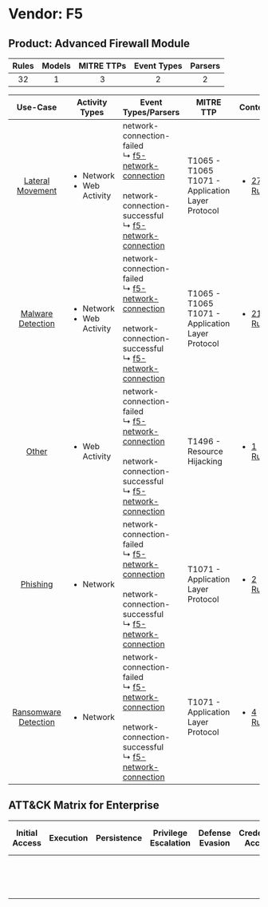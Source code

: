 Vendor: F5
==========
Product: Advanced Firewall Module
---------------------------------
| Rules | Models | MITRE TTPs | Event Types | Parsers |
|:-----:|:------:|:----------:|:-----------:|:-------:|
|  32   |   1    |     3      |      2      |    2    |

|                               Use-Case                               | Activity Types                                 | Event Types/Parsers                                                                                                                                                                                                              | MITRE TTP                                               | Content                                                                                           |
|:--------------------------------------------------------------------:| ---------------------------------------------- | -------------------------------------------------------------------------------------------------------------------------------------------------------------------------------------------------------------------------------- | ------------------------------------------------------- | ------------------------------------------------------------------------------------------------- |
|     [Lateral Movement](../../../UseCases/uc_lateral_movement.md)     | <ul><li>Network</li><li>Web Activity</li></ul> |  network-connection-failed<br> ↳ [f5-network-connection](Parsers/parserContent_f5-network-connection.md)<br><br> network-connection-successful<br> ↳ [f5-network-connection](Parsers/parserContent_f5-network-connection.md)<br> | T1065 - T1065<br>T1071 - Application Layer Protocol<br> | [<ul><li>27 Rules</li></ul>](Rules_Models/r_m_f5_advanced_firewall_module_Lateral_Movement.md)    |
|    [Malware Detection](../../../UseCases/uc_malware_detection.md)    | <ul><li>Network</li><li>Web Activity</li></ul> |  network-connection-failed<br> ↳ [f5-network-connection](Parsers/parserContent_f5-network-connection.md)<br><br> network-connection-successful<br> ↳ [f5-network-connection](Parsers/parserContent_f5-network-connection.md)<br> | T1065 - T1065<br>T1071 - Application Layer Protocol<br> | [<ul><li>21 Rules</li></ul>](Rules_Models/r_m_f5_advanced_firewall_module_Malware_Detection.md)   |
|                [Other](../../../UseCases/uc_other.md)                | <ul><li>Web Activity</li></ul>                 |  network-connection-failed<br> ↳ [f5-network-connection](Parsers/parserContent_f5-network-connection.md)<br><br> network-connection-successful<br> ↳ [f5-network-connection](Parsers/parserContent_f5-network-connection.md)<br> | T1496 - Resource Hijacking<br>                          | [<ul><li>1 Rules</li></ul>](Rules_Models/r_m_f5_advanced_firewall_module_Other.md)                |
|             [Phishing](../../../UseCases/uc_phishing.md)             | <ul><li>Network</li></ul>                      |  network-connection-failed<br> ↳ [f5-network-connection](Parsers/parserContent_f5-network-connection.md)<br><br> network-connection-successful<br> ↳ [f5-network-connection](Parsers/parserContent_f5-network-connection.md)<br> | T1071 - Application Layer Protocol<br>                  | [<ul><li>2 Rules</li></ul>](Rules_Models/r_m_f5_advanced_firewall_module_Phishing.md)             |
| [Ransomware Detection](../../../UseCases/uc_ransomware_detection.md) | <ul><li>Network</li></ul>                      |  network-connection-failed<br> ↳ [f5-network-connection](Parsers/parserContent_f5-network-connection.md)<br><br> network-connection-successful<br> ↳ [f5-network-connection](Parsers/parserContent_f5-network-connection.md)<br> | T1071 - Application Layer Protocol<br>                  | [<ul><li>4 Rules</li></ul>](Rules_Models/r_m_f5_advanced_firewall_module_Ransomware_Detection.md) |

ATT&CK Matrix for Enterprise
----------------------------
| Initial Access | Execution | Persistence | Privilege Escalation | Defense Evasion | Credential Access | Discovery | Lateral Movement | Collection | Command and Control                                                             | Exfiltration | Impact                                                                  |
| -------------- | --------- | ----------- | -------------------- | --------------- | ----------------- | --------- | ---------------- | ---------- | ------------------------------------------------------------------------------- | ------------ | ----------------------------------------------------------------------- |
|                |           |             |                      |                 |                   |           |                  |            | [Application Layer Protocol](https://attack.mitre.org/techniques/T1071)<br><br> |              | [Resource Hijacking](https://attack.mitre.org/techniques/T1496)<br><br> |